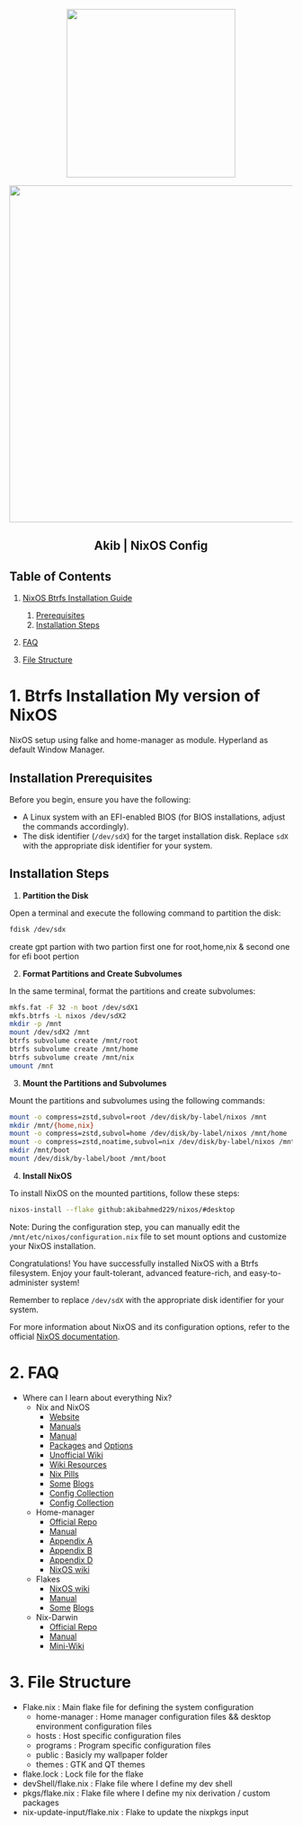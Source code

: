 <p align="center"><img src="https://i.imgur.com/X5zKxvp.png" width=300px></p>

<p align="center"><img src="https://i.imgur.com/NbxQ8MY.png" width=600px></p>

<h2 align="center">Akib | NixOS Config</h2>


## Table of Contents

1. [NixOS Btrfs Installation Guide](#1-btrfs-installation-my-version-of-nixos)
    1. [Prerequisites](#installation-prerequisites)
    2. [Installation Steps](#installation-steps)

2. [FAQ](#2-faq)
3. [File Structure](#3-file-structure)

# 1. Btrfs Installation My version of NixOS

NixOS setup using falke and home-manager as module. Hyperland as default Window Manager.

## Installation Prerequisites

Before you begin, ensure you have the following:

- A Linux system with an EFI-enabled BIOS (for BIOS installations, adjust the commands accordingly).
- The disk identifier (`/dev/sdX`) for the target installation disk. Replace `sdX` with the appropriate disk identifier for your system.

## Installation Steps

1. **Partition the Disk**

Open a terminal and execute the following command to partition the disk:

```bash
fdisk /dev/sdx
```
create gpt partion with two partion first one for root,home,nix & second one for efi boot pertion

2. **Format Partitions and Create Subvolumes**

In the same terminal, format the partitions and create subvolumes:

```bash
mkfs.fat -F 32 -n boot /dev/sdX1
mkfs.btrfs -L nixos /dev/sdX2
mkdir -p /mnt
mount /dev/sdX2 /mnt
btrfs subvolume create /mnt/root
btrfs subvolume create /mnt/home
btrfs subvolume create /mnt/nix
umount /mnt
```

3. **Mount the Partitions and Subvolumes**

Mount the partitions and subvolumes using the following commands:

```bash
mount -o compress=zstd,subvol=root /dev/disk/by-label/nixos /mnt
mkdir /mnt/{home,nix}
mount -o compress=zstd,subvol=home /dev/disk/by-label/nixos /mnt/home
mount -o compress=zstd,noatime,subvol=nix /dev/disk/by-label/nixos /mnt/nix
mkdir /mnt/boot
mount /dev/disk/by-label/boot /mnt/boot
```

4. **Install NixOS**

To install NixOS on the mounted partitions, follow these steps:

```bash
nixos-install --flake github:akibahmed229/nixos/#desktop
```

Note: During the configuration step, you can manually edit the `/mnt/etc/nixos/configuration.nix` file to set mount options and customize your NixOS installation.

Congratulations! You have successfully installed NixOS with a Btrfs filesystem. Enjoy your fault-tolerant, advanced feature-rich, and easy-to-administer system!

Remember to replace `/dev/sdX` with the appropriate disk identifier for your system.


For more information about NixOS and its configuration options, refer to the official [NixOS documentation](https://nixos.org/).


# 2. FAQ
- Where can I learn about everything Nix?
  - Nix and NixOS
    - [Website](https://nixos.org/)
    - [Manuals](https://nixos.org/learn.html)
    - [Manual](https://nixos.org/manual/nix/stable/introduction.html)
    - [Packages](https://search.nixos.org/packages) and [Options](https://search.nixos.org/options?)
    - [Unofficial Wiki](https://nixos.wiki/)
    - [Wiki Resources](https://nixos.wiki/wiki/Resources)
    - [Nix Pills](https://nixos.org/guides/nix-pills/)
    - [Some](https://www.ianthehenry.com/posts/how-to-learn-nix/) [Blogs](https://christine.website/blog)
    - [Config Collection](https://nixos.wiki/wiki/Configuration_Collection)
    - [Config Collection](https://nixos.wiki/wiki/Configuration_Collection)
  - Home-manager
    - [Official Repo](https://github.com/nix-community/home-manager)
    - [Manual](https://nix-community.github.io/home-manager/)
    - [Appendix A](https://nix-community.github.io/home-manager/options.html)
    - [Appendix B](https://nix-community.github.io/home-manager/nixos-options.html)
    - [Appendix D](https://nix-community.github.io/home-manager/tools.html)
    - [NixOS wiki](https://nixos.wiki/wiki/Home_Manager)
  - Flakes
    - [NixOS wiki](https://nixos.wiki/wiki/Flakes)
    - [Manual](https://nixos.org/manual/nix/stable/command-ref/new-cli/nix3-flake.html)
    - [Some](https://www.tweag.io/blog/2020-05-25-flakes/) [Blogs](https://christine.website/blog/nix-flakes-3-2022-04-07)
  - Nix-Darwin
    - [Official Repo](https://github.com/LnL7/nix-darwin/)
    - [Manual](https://daiderd.com/nix-darwin/manual/index.html)
    - [Mini-Wiki](https://github.com/LnL7/nix-darwin/wiki)

# 3. File Structure
- Flake.nix : Main flake file for defining the system configuration
    - home-manager : Home manager configuration files && desktop environment configuration files
    - hosts : Host specific configuration files
    - programs : Program specific configuration files
    - public : Basicly my wallpaper folder
    - themes : GTK and QT themes
- flake.lock : Lock file for the flake 
- devShell/flake.nix : Flake file where I define my dev shell
- pkgs/flake.nix : Flake file where I define my nix derivation / custom packages
- nix-update-input/flake.nix : Flake to update the nixpkgs input
